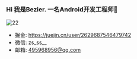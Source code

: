 ### Hi 我是Bezier. 一名Android开发工程师👋

<!--
**zskingking/zskingking** is a ✨ _special_ ✨ repository because its `README.md` (this file) appears on your GitHub profile.

Here are some ideas to get you started:

- 🔭 I’m currently working on ...
- 🌱 I’m currently learning ...
- 👯 I’m looking to collaborate on ...
- 🤔 I’m looking for help with ...
- 💬 Ask me about ...
- 📫 How to reach me: ...
- 😄 Pronouns: ...
- ⚡ Fun fact: ...
-->

![22](https://github-readme-stats.vercel.app/api?username=mayandev)

* 掘金: https://juejin.cn/user/2629687546479742
* 微信: zs_ss__
* 邮箱: 495968956@qq.com

